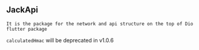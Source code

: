 ## JackApi

`It is the package for the network and api structure on the top of Dio flutter package`

`calculatedHmac` will be deprecated in v1.0.6
